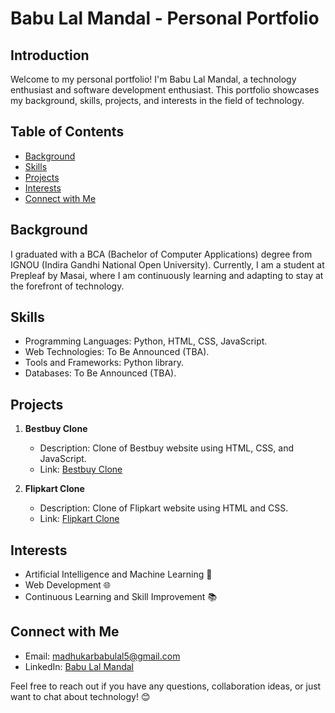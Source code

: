 # Babu Lal Mandal - Personal Portfolio

## Introduction

Welcome to my personal portfolio! I'm Babu Lal Mandal, a technology enthusiast and software development enthusiast. This portfolio showcases my background, skills, projects, and interests in the field of technology.

## Table of Contents

- [Background](#background)
- [Skills](#skills)
- [Projects](#projects)
- [Interests](#interests)
- [Connect with Me](#connect-with-me)

## Background

I graduated with a BCA (Bachelor of Computer Applications) degree from IGNOU (Indira Gandhi National Open University). Currently, I am a student at Prepleaf by Masai, where I am continuously learning and adapting to stay at the forefront of technology.

## Skills

- Programming Languages: Python, HTML, CSS, JavaScript.
- Web Technologies: To Be Announced (TBA).
- Tools and Frameworks: Python library.
- Databases: To Be Announced (TBA).

## Projects

1. **Bestbuy Clone**
   - Description: Clone of Bestbuy website using HTML, CSS, and JavaScript.
   - Link: [Bestbuy Clone](your_bestbuy_project_link_here)

2. **Flipkart Clone**
   - Description: Clone of Flipkart website using HTML and CSS.
   - Link: [Flipkart Clone](your_flipkart_project_link_here)

## Interests

- Artificial Intelligence and Machine Learning 🤖
- Web Development 🌐
- Continuous Learning and Skill Improvement 📚

## Connect with Me

- Email: [madhukarbabulal5@gmail.com](mailto:madhukarbabulal5@gmail.com)
- LinkedIn: [Babu Lal Mandal](https://www.linkedin.com/in/babu-lal-mandal-9b602b23b/)

Feel free to reach out if you have any questions, collaboration ideas, or just want to chat about technology! 😊